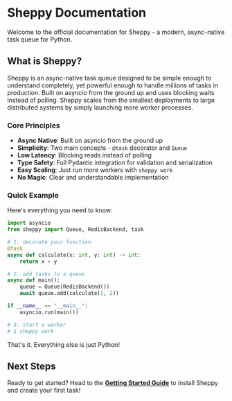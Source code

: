 # Sheppy Documentation

Welcome to the official documentation for Sheppy - a modern, async-native task queue for Python.

## What is Sheppy?

Sheppy is an async-native task queue designed to be simple enough to understand completely, yet powerful enough to handle millions of tasks in production. Built on asyncio from the ground up and uses blocking waits instead of polling. Sheppy scales from the smallest deployments to large distributed systems by simply launching more worker processes.

### Core Principles

- **Async Native**: Built on asyncio from the ground up
- **Simplicity**: Two main concepts - `@task` decorator and `Queue`
- **Low Latency**: Blocking reads instead of polling
- **Type Safety**: Full Pydantic integration for validation and serialization
- **Easy Scaling**: Just run more workers with `sheppy work`
- **No Magic**: Clear and understandable implementation

### Quick Example

Here's everything you need to know:

```python
import asyncio
from sheppy import Queue, RedisBackend, task

# 1. decorate your function
@task
async def calculate(x: int, y: int) -> int:
    return x + y

# 2. add tasks to a queue
async def main():
    queue = Queue(RedisBackend())
    await queue.add(calculate(1, 2))

if __name__ == "__main__":
    asyncio.run(main())

# 3. start a worker
# $ sheppy work
```

That's it. Everything else is just Python!

## Next Steps

Ready to get started? Head to the **[Getting Started Guide](getting-started/index.md)** to install Sheppy and create your first task!
